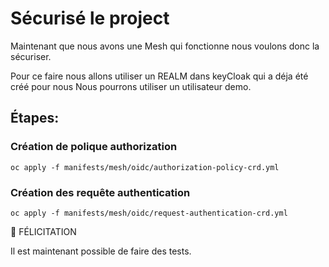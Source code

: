 # Sécurisé le project

Maintenant que nous avons une Mesh qui fonctionne nous voulons donc la sécuriser.

Pour ce faire nous allons utiliser un REALM dans keyCloak qui a déja été créé pour nous
Nous pourrons utiliser un utilisateur demo.


## Étapes:


### Création de polique authorization
```
oc apply -f manifests/mesh/oidc/authorization-policy-crd.yml
```

### Création des requête authentication
```
oc apply -f manifests/mesh/oidc/request-authentication-crd.yml
```

:tada: FÉLICITATION

Il est maintenant possible de faire des tests.